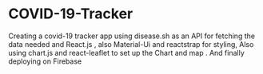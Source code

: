 # COVID-19-Tracker
Creating a covid-19 tracker app using disease.sh as an API for fetching the data needed and React.js , also Material-Ui and reactstrap for styling, Also using chart.js and react-leaflet to set up the Chart and map .
And finally deploying on Firebase 
